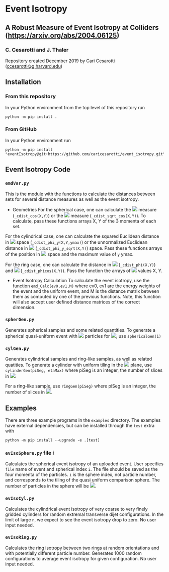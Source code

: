 # Event Isotropy
## A Robust Measure of Event Isotropy at Colliders (https://arxiv.org/abs/2004.06125)
### C. Cesarotti and J. Thaler
Repository created December 2019 by Cari Cesarotti (ccesarotti@g.harvard.edu)

## Installation

### From this repository

In your Python environment from the top level of this repository run

```
python -m pip install .
```

### From GitHub

In your Python environment run

```
python -m pip install "eventIsotropy@git+https://github.com/caricesarotti/event_isotropy.git"
```

## Event Isotropy Code

### `emdVar.py`
This is the module with the functions to calculate the distances between sets for several distance measures as well as the event isotropy.

- Geometries
For the spherical case, one can calculate the <img src="https://render.githubusercontent.com/render/math?math=1-\cos\theta"> measure (`_cdist_cos(X,Y)`) or the <img src="https://render.githubusercontent.com/render/math?math=\sqrt{1-\cos\theta}"> measure (`_cdist_sqrt_cos(X,Y)`). To calculate, pass these functions arrays X, Y of the 3 momenta of each set.

For the cylindrical case, one can calculate the squared Euclidean distance in <img src="https://render.githubusercontent.com/render/math?math=y-\phi"> space (`_cdist_phi_y(X,Y,ymax)`) or the unnormalized Euclidean distance in <img src="https://render.githubusercontent.com/render/math?math=y-\phi"> (`_cdist_phi_y_sqrt(X,Y)`) space. Pass these functions arrays of the position in <img src="https://render.githubusercontent.com/render/math?math=(y,\phi)"> space and the maximum value of `y` ymax.

For the ring case, one can calculate the distance in <img src="https://render.githubusercontent.com/render/math?math=\phi"> (`_cdist_phi(X,Y)`) and <img src="https://render.githubusercontent.com/render/math?math=1-\cos\phi"> (`_cdist_phicos(X,Y)`). Pass the function the arrays of <img src="https://render.githubusercontent.com/render/math?math=\phi"> values X, Y.

- Event Isotropy Calculation
To calculate the event isotropy, use the function `emd_Calc(ev0,ev1,M)` where ev0, ev1 are the energy weights of the event and the uniform event, and M is the distance matrix between them as computed by one of the previous functions.
Note, this function will also accept user defined distance matrices of the correct dimension.

### `spherGen.py`

Generates spherical samples and some related quantities. To generate a spherical quasi-uniform event with <img src="https://render.githubusercontent.com/render/math?math=n=12\times2^{2i}"> particles for <img src="https://render.githubusercontent.com/render/math?math=i\in\mathbb{Z}">, use `sphericalGen(i)`

### `cylGen.py`

Generates cylindrical samples and ring-like samples, as well as related quatities. To generate a cylinder with uniform tiling in the <img src="https://render.githubusercontent.com/render/math?math=y-\phi"> plane, use `cylinderGen(piSeg, etaMax)` where piSeg is an integer, the number of slices in <img src="https://render.githubusercontent.com/render/math?math=\phi">.

For a ring-like sample, use `ringGen(piSeg)` where piSeg is an integer, the number of slices in <img src="https://render.githubusercontent.com/render/math?math=\phi">.

## Examples

There are three example programs in the `examples` directory.
The examples have external dependencies, but can be installed through the `test` extra with

```
python -m pip install --upgrade -e .[test]
```

### `evIsoSphere.py` file i

Calculates the spherical event isotropy of an uploaded event. User specifies `file` name of event and spherical index `i`. The file should be saved as the four momenta of the particles. `i` is the sphere index, not particle number, and corresponds to the tiling of the quasi uniform comparison sphere. The number of particles in the sphere will be <img src="https://render.githubusercontent.com/render/math?math=n=12\times2^{2i}">.

### `evIsoCyl.py`

Calculates the cylindrical event isotropy of very coarse to very finely gridded cylinders for random extremal transverse dijet configurations. In the limit of large `n`, we expect to see the event isotropy drop to zero. No user input needed.

### `evIsoRing.py`

Calculates the ring isotropy between two rings at random orientations and with potentially different particle number. Generates 1000 random configurations to average event isotropy for given configuration. No user input needed.
